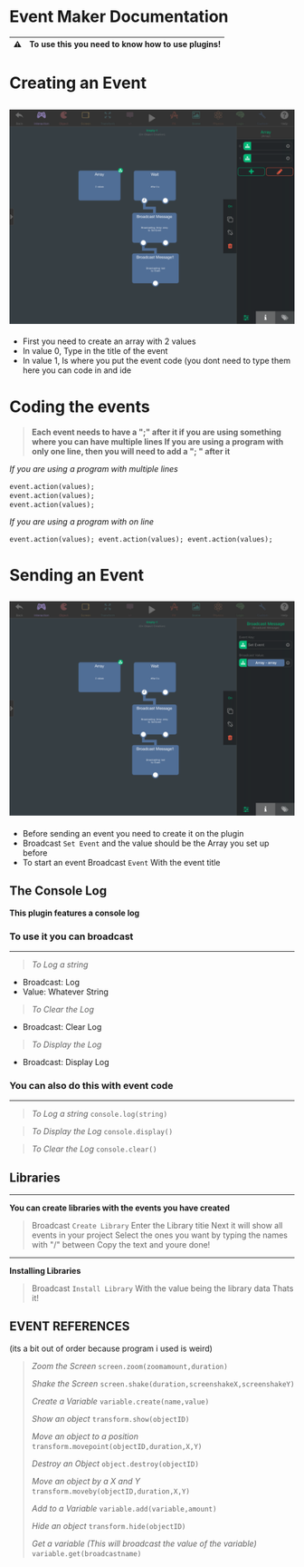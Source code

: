 # Event Maker Documentation

:warning: | To use this you need to know how to use plugins!
:---: | :---

# Creating an Event
![](https://raw.githubusercontent.com/Haynster/Event-Maker-Plug-In-Documentation/main/70FB8F11-6927-4D05-8DF9-9BE5D7254CD4.png)
---

- First you need to create an array with 2 values
- In value 0, Type in the title of the event
- In value 1, Is where you put the event code (you dont need to type them here you can code in and ide

# Coding the events
> **Each event needs to have a ";" after it if you are using something where you can have multiple lines
> If you are using a program with only one line, then you will need to add a "; " after it**

*If you are using a program with multiple lines*
```
event.action(values);
event.action(values);
event.action(values);
```
*If you are using a program with on line*
```
event.action(values); event.action(values); event.action(values);
```

# Sending an Event
![](https://raw.githubusercontent.com/Haynster/Event-Maker-Plug-In-Documentation/main/E3294A45-90A9-4773-B423-724C62E0701D.png)
---

- Before sending an event you need to create it on the plugin
- Broadcast `Set Event` and the value should be the Array you set up before
- To start an event Broadcast `Event` With the event title

## The Console Log
**This plugin features a console log**

### To use it you can broadcast
---
> *To Log a string*
- Broadcast: Log
- Value: Whatever String

> *To Clear the Log*
- Broadcast: Clear Log

> *To Display the Log*
- Broadcast: Display Log

### You can also do this with event code
---
> *To Log a string*
> `console.log(string)`

> *To Display the Log*
> `console.display()`

> *To Clear the Log*
> `console.clear()`

## Libraries
---
**You can create libraries with the events you have created**

> Broadcast `Create Library`
> Enter the Library titie
> Next it will show all events in your project
> Select the ones you want by typing the names with "/" between
> Copy the text and youre done!

---
**Installing Libraries**

> Broadcast `Install Library` With the value being the library data
> Thats it!

## EVENT REFERENCES
(its a bit out of order because program i used is weird)

> *Zoom the Screen*
> `screen.zoom(zoomamount,duration)`
> 
> *Shake the Screen*
> `screen.shake(duration,screenshakeX,screenshakeY)`
> 
> *Create a Variable*
> `variable.create(name,value)`
> 
> *Show an object*
> `transform.show(objectID)`
> 
> *Move an object to a position*
> `transform.movepoint(objectID,duration,X,Y)`
> 
> *Destroy an Object*
> `object.destroy(objectID)`
> 
> *Move an object by a X and Y*
> `transform.moveby(objectID,duration,X,Y)`
> 
> *Add to a Variable*
> `variable.add(variable,amount)`
> 
> *Hide an object*
> `transform.hide(objectID)`
> 
> *Get a variable (This will broadcast the value of the variable)*
> `variable.get(broadcastname)`
